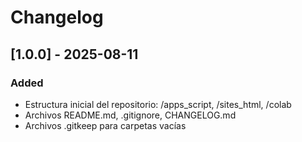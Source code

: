 ﻿# Changelog

## [1.0.0] - 2025-08-11
### Added
- Estructura inicial del repositorio: /apps_script, /sites_html, /colab
- Archivos README.md, .gitignore, CHANGELOG.md
- Archivos .gitkeep para carpetas vacías
